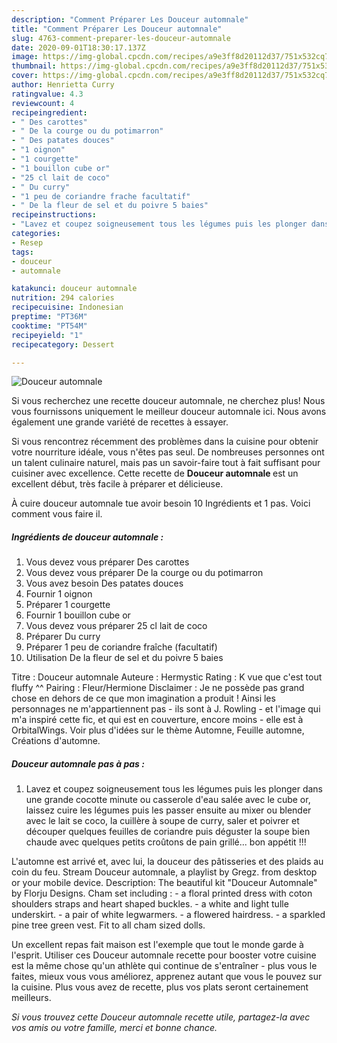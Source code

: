 ```yaml
---
description: "Comment Préparer Les Douceur automnale"
title: "Comment Préparer Les Douceur automnale"
slug: 4763-comment-preparer-les-douceur-automnale
date: 2020-09-01T18:30:17.137Z
image: https://img-global.cpcdn.com/recipes/a9e3ff8d20112d37/751x532cq70/douceur-automnale-photo-principale-de-la-recette.jpg
thumbnail: https://img-global.cpcdn.com/recipes/a9e3ff8d20112d37/751x532cq70/douceur-automnale-photo-principale-de-la-recette.jpg
cover: https://img-global.cpcdn.com/recipes/a9e3ff8d20112d37/751x532cq70/douceur-automnale-photo-principale-de-la-recette.jpg
author: Henrietta Curry
ratingvalue: 4.3
reviewcount: 4
recipeingredient:
- " Des carottes"
- " De la courge ou du potimarron"
- " Des patates douces"
- "1 oignon"
- "1 courgette"
- "1 bouillon cube or"
- "25 cl lait de coco"
- " Du curry"
- "1 peu de coriandre frache facultatif"
- " De la fleur de sel et du poivre 5 baies"
recipeinstructions:
- "Lavez et coupez soigneusement tous les légumes puis les plonger dans une grande cocotte minute ou casserole d&#39;eau salée avec le cube or, laissez cuire les légumes puis les passer ensuite au mixer ou blender avec le lait se coco, la cuillère à soupe de curry, saler et poivrer et découper quelques feuilles de coriandre puis déguster la soupe bien chaude avec quelques petits croûtons de pain grillé... bon appétit !!!"
categories:
- Resep
tags:
- douceur
- automnale

katakunci: douceur automnale 
nutrition: 294 calories
recipecuisine: Indonesian
preptime: "PT36M"
cooktime: "PT54M"
recipeyield: "1"
recipecategory: Dessert

---
```



![Douceur automnale](https://img-global.cpcdn.com/recipes/a9e3ff8d20112d37/751x532cq70/douceur-automnale-photo-principale-de-la-recette.jpg)

Si vous recherchez une recette douceur automnale, ne cherchez plus! Nous vous fournissons uniquement le meilleur douceur automnale ici. Nous avons également une grande variété de recettes à essayer.

Si vous rencontrez récemment des problèmes dans la cuisine pour obtenir votre nourriture idéale, vous n'êtes pas seul. De nombreuses personnes ont un talent culinaire naturel, mais pas un savoir-faire tout à fait suffisant pour cuisiner avec excellence. Cette recette de <strong> Douceur automnale </strong> est un excellent début, très facile à préparer et délicieuse.

<!--inarticleads1-->

À cuire douceur automnale tue avoir besoin 10 Ingrédients et 1 pas. Voici comment vous faire il.

##### Ingrédients de douceur automnale :

1. Vous devez vous préparer  Des carottes
1. Vous devez vous préparer  De la courge ou du potimarron
1. Vous avez besoin  Des patates douces
1. Fournir 1 oignon
1. Préparer 1 courgette
1. Fournir 1 bouillon cube or
1. Vous devez vous préparer 25 cl lait de coco
1. Préparer  Du curry
1. Préparer 1 peu de coriandre fraîche (facultatif)
1. Utilisation  De la fleur de sel et du poivre 5 baies


Titre : Douceur automnale Auteure : Hermystic Rating : K vue que c&#39;est tout fluffy ^^ Pairing : Fleur/Hermione Disclaimer : Je ne possède pas grand chose en dehors de ce que mon imagination a produit ! Ainsi les personnages ne m&#39;appartiennent pas - ils sont à J. Rowling - et l&#39;image qui m&#39;a inspiré cette fic, et qui est en couverture, encore moins - elle est à OrbitalWings. Voir plus d&#39;idées sur le thème Automne, Feuille automne, Créations d&#39;automne. 

<!--inarticleads2-->

##### Douceur automnale pas à pas :

1. Lavez et coupez soigneusement tous les légumes puis les plonger dans une grande cocotte minute ou casserole d&#39;eau salée avec le cube or, laissez cuire les légumes puis les passer ensuite au mixer ou blender avec le lait se coco, la cuillère à soupe de curry, saler et poivrer et découper quelques feuilles de coriandre puis déguster la soupe bien chaude avec quelques petits croûtons de pain grillé... bon appétit !!!


L&#39;automne est arrivé et, avec lui, la douceur des pâtisseries et des plaids au coin du feu. Stream Douceur automnale, a playlist by Gregz. from desktop or your mobile device. Description: The beautiful kit &#34;Douceur Automnale&#34; by Florju Designs. Cham set including : - a floral printed dress with coton shoulders straps and heart shaped buckles. - a white and light tulle underskirt. - a pair of white legwarmers. - a flowered hairdress. - a sparkled pine tree green vest. Fit to all cham sized dolls. 

<!--inarticleads1-->

<p>
Un excellent repas fait maison est l'exemple que tout le monde garde à l'esprit. Utiliser ces Douceur automnale recette pour booster votre cuisine est la même chose qu'un athlète qui continue de s'entraîner - plus vous le faites, mieux vous vous améliorez, apprenez autant que vous le pouvez sur la cuisine. Plus vous avez de recette, plus vos plats seront certainement meilleurs.
</p>

<p>
<i>Si vous trouvez cette Douceur automnale recette utile, partagez-la avec vos amis ou votre famille, merci et bonne chance.</i>
</p>
